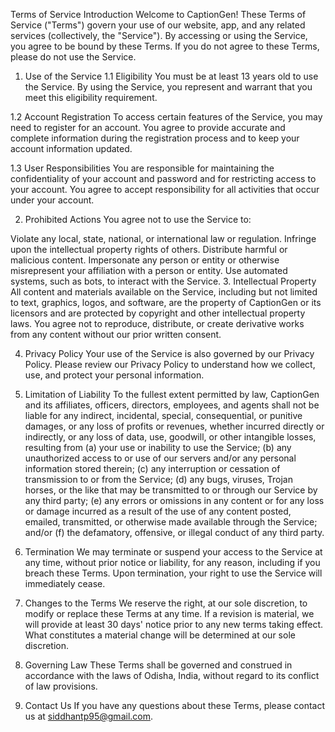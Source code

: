Terms of Service
Introduction
Welcome to CaptionGen! These Terms of Service ("Terms") govern your use of our website, app, and any related services (collectively, the "Service"). By accessing or using the Service, you agree to be bound by these Terms. If you do not agree to these Terms, please do not use the Service.

1. Use of the Service
1.1 Eligibility
You must be at least 13 years old to use the Service. By using the Service, you represent and warrant that you meet this eligibility requirement.

1.2 Account Registration
To access certain features of the Service, you may need to register for an account. You agree to provide accurate and complete information during the registration process and to keep your account information updated.

1.3 User Responsibilities
You are responsible for maintaining the confidentiality of your account and password and for restricting access to your account. You agree to accept responsibility for all activities that occur under your account.

2. Prohibited Actions
You agree not to use the Service to:

Violate any local, state, national, or international law or regulation.
Infringe upon the intellectual property rights of others.
Distribute harmful or malicious content.
Impersonate any person or entity or otherwise misrepresent your affiliation with a person or entity.
Use automated systems, such as bots, to interact with the Service.
3. Intellectual Property
All content and materials available on the Service, including but not limited to text, graphics, logos, and software, are the property of CaptionGen or its licensors and are protected by copyright and other intellectual property laws. You agree not to reproduce, distribute, or create derivative works from any content without our prior written consent.

4. Privacy Policy
Your use of the Service is also governed by our Privacy Policy. Please review our Privacy Policy to understand how we collect, use, and protect your personal information.

5. Limitation of Liability
To the fullest extent permitted by law, CaptionGen and its affiliates, officers, directors, employees, and agents shall not be liable for any indirect, incidental, special, consequential, or punitive damages, or any loss of profits or revenues, whether incurred directly or indirectly, or any loss of data, use, goodwill, or other intangible losses, resulting from (a) your use or inability to use the Service; (b) any unauthorized access to or use of our servers and/or any personal information stored therein; (c) any interruption or cessation of transmission to or from the Service; (d) any bugs, viruses, Trojan horses, or the like that may be transmitted to or through our Service by any third party; (e) any errors or omissions in any content or for any loss or damage incurred as a result of the use of any content posted, emailed, transmitted, or otherwise made available through the Service; and/or (f) the defamatory, offensive, or illegal conduct of any third party.

6. Termination
We may terminate or suspend your access to the Service at any time, without prior notice or liability, for any reason, including if you breach these Terms. Upon termination, your right to use the Service will immediately cease.

7. Changes to the Terms
We reserve the right, at our sole discretion, to modify or replace these Terms at any time. If a revision is material, we will provide at least 30 days' notice prior to any new terms taking effect. What constitutes a material change will be determined at our sole discretion.

8. Governing Law
These Terms shall be governed and construed in accordance with the laws of Odisha, India, without regard to its conflict of law provisions.

9. Contact Us
If you have any questions about these Terms, please contact us at siddhantp95@gmail.com.
